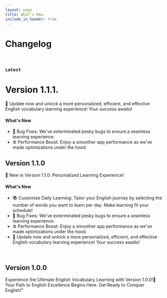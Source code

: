 ```yaml
---
layout: page
title: What's New
include_in_header: true
---
```


# Changelog

<br>

### `Latest`
# **Version 1.1.1.**

🚀 Update now and unlock a more personalized, efficient, and effective English vocabulary learning experience! Your success awaits!
#### What's New
- 🐞 Bug Fixes: We've exterminated pesky bugs to ensure a seamless learning experience.
- ⚙️ Performance Boost: Enjoy a smoother app performance as we've made optimizations under the hood.

## Version 1.1.0

🎉 New in Version 1.1.0: Personalized Learning Experience!

#### What's New

- 📚 Customize Daily Learning: Tailor your English journey by selecting the number of words you want to learn per day. Make learning fit your schedule!
- 🐞 Bug Fixes: We've exterminated pesky bugs to ensure a seamless learning experience.
- ⚙️ Performance Boost: Enjoy a smoother app performance as we've made optimizations under the hood.
- 🚀 Update now and unlock a more personalized, efficient, and effective English vocabulary learning experience! Your success awaits!

<br>

## Version 1.0.0
Experience the Ultimate English Vocabulary Learning with Version 1.0.0!🚀 Your Path to English Excellence Begins Here. Get Ready to Conquer English!"

<br>
